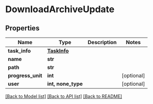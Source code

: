 # DownloadArchiveUpdate


## Properties
Name | Type | Description | Notes
------------ | ------------- | ------------- | -------------
**task_info** | [**TaskInfo**](TaskInfo.md) |  | 
**name** | **str** |  | 
**path** | **str** |  | 
**progress_unit** | **int** |  | [optional] 
**user** | **int, none_type** |  | [optional] 

[[Back to Model list]](../#documentation-for-models) [[Back to API list]](../#documentation-for-api-endpoints) [[Back to README]](../)


